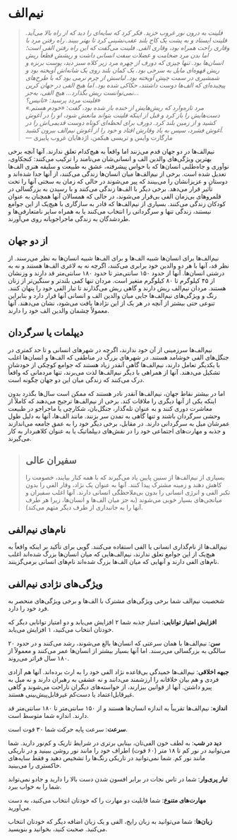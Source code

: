 # نیم‌الف
> *فلینت به درون نور غروب خزید. فکر کرد که سایه‌ای را دید که از راه بالا می‌آید. فلینت ایستاد و به پشت یک کاج بلند عقب‌نشینی کرد تا بهتر ببیند. راه رفتن مرد با وقاری راحت همراه بود، وقاری الفی. فلینت می‌گفت که این راه رفتن الفی است؛ اما بدن مرد ضخامت و عضلات سفت انسانی داشت و ریشش قطعاً ریش انسان‌ها بود. تنها چیزی که دورف از چهره مرد زیر کلاه سبز دید، پوست برنزه و ریش قهوه‌ای مایل به سرخی بود. یک کمان بلند روی یک شانه‌اش آویخته بود و شمشیری در سمت چپش آویخته بود. لباسش از چرم نرمی بود که با طرح‌های پیچیده‌ای که الف‌ها دوست داشتند، حکاکی شده بود. اما هیچ الفی در جهان کرین نمی‌توانست ریش بگذارد... هیچ الفی، به‌جز...*  
*فلینت مردد پرسید: «تانیس؟»*  
*مرد تازه‌وارد که ریش‌هایش از خنده باز شده بود، گفت: «خودم هستم.» دست‌هایش را باز کرد و قبل از اینکه فلینت بتواند مانعش شود، او را در آغوش کشید و از زمین بلند کرد. دورف برای لحظه‌ای کوتاه دوست قدیمی‌اش را در آغوش فشرد، سپس به یاد وقارش افتاد و خود را از آغوش نیم‌الف بیرون کشید.*  
— مارگارت وایس و تریسی هیکمن، اژدهایان غروب پاییزی

نیم‌الف‌ها در دو جهان قدم می‌زنند اما واقعاً به هیچ‌کدام تعلق ندارند. آنها آنچه برخی بهترین ویژگی‌های والدین الف و انسانی‌شان می‌نامند را ترکیب می‌کنند: کنجکاوی، نوآوری و جاه‌طلبی انسان‌ها که با حواس پیشرفته، عشق به طبیعت و سلیقه هنری الف‌ها تعدیل شده است. برخی از نیم‌الف‌ها میان انسان‌ها زندگی می‌کنند، از آنها جدا شده‌اند و دوستان و عزیزانشان را می‌بینند که پیر می‌شوند در حالی که زمان به سختی آنها را تحت تأثیر قرار می‌دهد. برخی دیگر با الف‌ها زندگی می‌کنند و با رسیدن به بزرگسالی در قلمروهای بی‌زمان الفی بی‌قرار می‌شوند، در حالی که همسالان آنها همچنان به عنوان کودکان زندگی می‌کنند. بسیاری از نیم‌الف‌ها که قادر به سازگاری با هیچ‌یک از این جوامع نیستند، زندگی تنها و سرگردانی را انتخاب می‌کنند یا به همراه سایر نامتعارفی‌ها و طردشدگان به زندگی ماجراجویانه روی می‌آورند.

## از دو جهان
نیم‌الف‌ها برای انسان‌ها شبیه الف‌ها و برای الف‌ها شبیه انسان‌ها به نظر می‌رسند. از نظر قد، آنها با هر دو والدین خود برابری می‌کنند، اگرچه نه به لاغری الف‌ها هستند و نه به درشتی انسان‌ها. آنها از حدود ۱۵۰ سانتی‌متر تا حدود ۱۸۰ سانتی‌متر قد دارند و وزنشان از ۴۵ کیلوگرم تا ۸۰ کیلوگرم متغیر است. مردان تنها کمی بلندتر و سنگین‌تر از زنان هستند. مردان نیم‌الف ریش دارند و گاهی ریش می‌گذارند تا تبار الفی خود را پنهان کنند. رنگ و ویژگی‌های نیم‌الف‌ها جایی میان والدین الف و انسانی آنها قرار دارد و بنابراین تنوعی حتی بیشتر از آنچه در هر یک از این نژادها یافت می‌شود، نشان می‌دهند. آنها معمولاً چشمان والدین الف خود را دارند.

## دیپلمات یا سرگردان
نیم‌الف‌ها سرزمینی از آن خود ندارند، اگرچه در شهرهای انسانی و تا حد کمتری در جنگل‌های الفی خوشامد هستند. در شهرهای بزرگ در مناطقی که الف‌ها و انسان‌ها اغلب با یکدیگر تعامل دارند، نیم‌الف‌ها گاهی آنقدر زیاد هستند که جوامع کوچکی از خودشان تشکیل می‌دهند. آنها از همراهی با دیگر نیم‌الف‌ها لذت می‌برند، تنها مردمانی که واقعاً درک می‌کنند که زندگی میان این دو جهان چگونه است.

اما در بیشتر نقاط جهان، نیم‌الف‌ها آنقدر نادر هستند که ممکن است سال‌ها بگذرد بدون اینکه یکی از آنها دیگری را ملاقات کند. برخی از نیم‌الف‌ها ترجیح می‌دهند که کاملاً از معاشرت دوری کنند و به عنوان تله‌گذار، جنگل‌بان، شکارچی یا ماجراجو در طبیعت وحشی سرگردان باشند و تنها گاهی به تمدن سر بزنند. مانند الف‌ها، آنها به دلیل طول عمرشان میل به سرگردانی دارند. در مقابل، برخی دیگر خود را به عمق جامعه می‌اندازند و جذبه و مهارت‌های اجتماعی خود را در نقش‌های دیپلماتیک یا به عنوان کلاهبردار به کار می‌گیرند.

> ## سفیران عالی
> بسیاری از نیم‌الف‌ها از سنین پایین یاد می‌گیرند که با همه کنار بیایند، خصومت را کاهش دهند و زمینه مشترک پیدا کنند. آنها به عنوان یک نژاد، وقار الفی را بدون تکبر الفی و انرژی انسانی را بدون بی‌ملاحظگی انسانی دارند. آنها اغلب سفیران و میانجی‌های بسیار خوبی می‌شوند (به جز میان الف‌ها و انسان‌ها، زیرا هر طرف آنها را به جانبداری از طرف دیگر متهم می‌کند).

## نام‌های نیم‌الفی
نیم‌الف‌ها از نام‌گذاری انسانی یا الفی استفاده می‌کنند. گویی برای تأکید بر اینکه واقعاً به هیچ‌یک از این جوامع تعلق ندارند، نیم‌الف‌هایی که میان انسان‌ها بزرگ شده‌اند اغلب نام‌های الفی دارند و آنهایی که میان الف‌ها بزرگ شده‌اند نام‌های انسانی برمی‌گزینند.

## ویژگی‌های نژادی نیم‌الفی
شخصیت نیم‌الف شما برخی ویژگی‌های مشترک با الف‌ها و برخی ویژگی‌های منحصر به فرد خود را دارد.

**افزایش امتیاز توانایی**: امتیاز جذبه شما ۲ افزایش می‌یابد و دو امتیاز توانایی دیگر که خودتان انتخاب می‌کنید، ۱ افزایش می‌یابد.

**سن**: نیم‌الف‌ها با همان سرعتی که انسان‌ها بالغ می‌شوند، رشد می‌کنند و در حدود ۲۰ سالگی به بزرگسالی می‌رسند. اما آنها بسیار بیشتر از انسان‌ها عمر می‌کنند و معمولاً از ۱۸۰ سال فراتر می‌روند.

**جبهه اخلاقی**: نیم‌الف‌ها خمیدگی بی‌قاعده نژاد الفی خود را به ارث برده‌اند. آنها هم آزادی فردی و هم بیان خلاقانه را ارزشمند می‌دانند و نه عشقی به رهبران دارند و نه میل به پیرو داشتن. آنها از قوانین بیزارند، از خواسته‌های دیگران ناراحت می‌شوند و گاهی غیرقابل‌اعتماد یا دست‌کم غیرقابل‌پیش‌بینی هستند.

**اندازه**: نیم‌الف‌ها تقریباً به اندازه انسان‌ها هستند و از ۱۵۰ سانتی‌متر تا ۱۸۰ سانتی‌متر قد دارند. اندازه شما متوسط است.

**سرعت**: سرعت پایه حرکت شما ۳۰ فوت است.

**دید در شب**: به لطف خون الفی‌تان، بینایی برتری در شرایط تاریک و کم‌نور دارید. شما می‌توانید در نور کم تا ۱۸ متر (۶۰ فوت) اطراف خود را مانند نور روشن ببینید و در تاریکی مانند نور کم. شما نمی‌توانید در تاریکی رنگ‌ها را تشخیص دهید و فقط سایه‌های خاکستری را می‌بینید.

**تبار پری‌وار**: شما در تاس نجات در برابر افسون شدن دست بالا را دارید و جادو نمی‌تواند شما را به خواب ببرد.

**مهارت‌های متنوع**: شما قابلیت دو مهارت را که خودتان انتخاب می‌کنید، به دست می‌آورید.

**زبان‌ها**: شما می‌توانید به زبان رایج، الفی و یک زبان اضافه دیگر که خودتان انتخاب می‌کنید. صحبت کنید، بخوانید و بنویسید.



